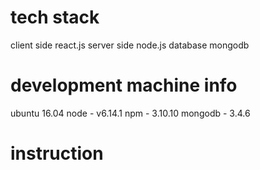 tech stack
==========
client side
react.js
server side
node.js
database
mongodb

development machine info
=======================
ubuntu 16.04
node - v6.14.1
npm - 3.10.10
mongodb - 3.4.6

instruction
===========

